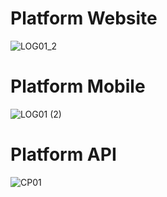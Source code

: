 # Platform Website
![LOG01_2](https://github.com/rizkyisya17/QA-FinalProjectAutomationScript/assets/78775069/21711808-1490-4945-82d2-36b9dabd0de0)

# Platform Mobile
![LOG01 (2)](https://github.com/rizkyisya17/QA-FinalProjectAutomationScript/assets/78775069/f35e0149-315d-4b02-b140-d466ed001063)

# Platform API
![CP01](https://github.com/rizkyisya17/QA-FinalProjectAutomationScript/assets/78775069/af4680cf-804f-4dca-9e78-d3f7683426a7)
